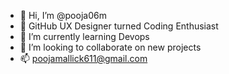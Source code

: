 - 👋 Hi, I’m @pooja06m
- 👀 GitHub UX Designer turned Coding Enthusiast
- 🌱 I’m currently learning Devops
- 💞️ I’m looking to collaborate on new projects 
- 📫 poojamallick611@gmail.com 

<!---
pooja06m/pooja06m is a ✨ special ✨ repository because its `README.md` (this file) appears on your GitHub profile.
You can click the Preview link to take a look at your changes.
--->
